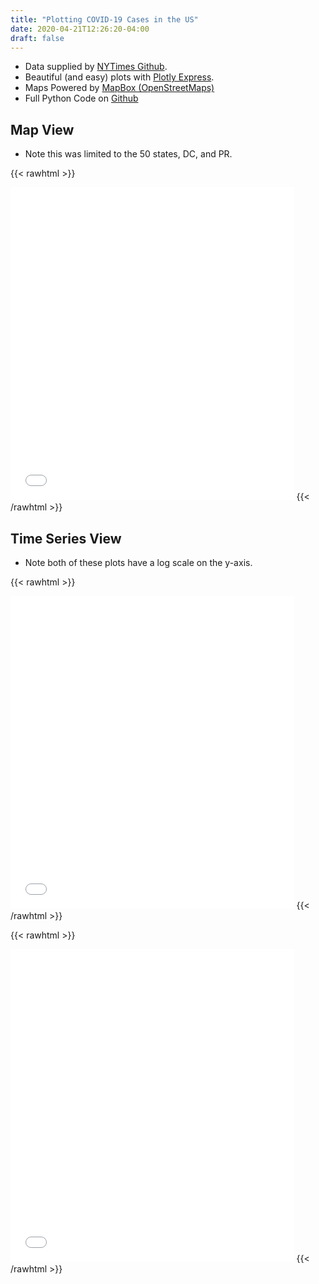 ```yaml
---
title: "Plotting COVID-19 Cases in the US"
date: 2020-04-21T12:26:20-04:00
draft: false
---
```


* Data supplied by [NYTimes Github](https://github.com/nytimes/covid-19-data).
* Beautiful (and easy) plots with [Plotly Express](https://plotly.com/python/plotly-express/#plotly-express).
* Maps Powered by [MapBox (OpenStreetMaps)](https://www.mapbox.com/)
* Full Python Code on [Github](https://gist.github.com/graham-thomson/08791e9faf705d6bbdf0188b9c0a9c3b)

## Map View

* Note this was limited to the 50 states, DC, and PR.

{{< rawhtml >}}
<iframe src="../plots/counties_map.html" height="500" width=90% style="border:none;"></iframe>
{{< /rawhtml >}}

## Time Series View

* Note both of these plots have a log scale on the y-axis.

{{< rawhtml >}}
<iframe src="../plots/cases_by_state.html" height="500" width=90% style="border:none;"></iframe>
{{< /rawhtml >}}

{{< rawhtml >}}
<iframe src="../plots/deaths_by_state.html" height="500" width=90% style="border:none;"></iframe>
{{< /rawhtml >}}
